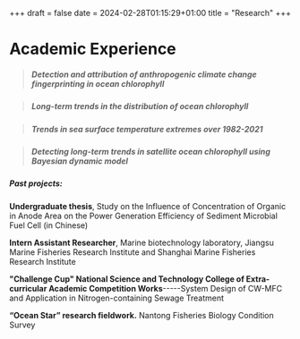 +++ 
draft = false 
date = 2024-02-28T01:15:29+01:00 
title = "Research" 
+++

# Academic Experience

>##### Detection and attribution of anthropogenic climate change fingerprinting in ocean chlorophyll

>##### Long-term trends in the distribution of ocean chlorophyll

>##### Trends in sea surface temperature extremes over 1982-2021

>##### Detecting long-term trends in satellite ocean chlorophyll using Bayesian dynamic model

##### Past projects:

**Undergraduate thesis**, Study on the Influence of Concentration of Organic in Anode Area on the Power Generation Efficiency of Sediment Microbial Fuel Cell (in Chinese) 

**Intern Assistant Researcher**, Marine biotechnology laboratory, Jiangsu Marine Fisheries Research Institute and Shanghai Marine Fisheries Research Institute 

**"Challenge Cup" National Science and Technology College of Extra-curricular Academic Competition Works**-----System Design of CW-MFC and Application in Nitrogen-containing Sewage Treatment

**“Ocean Star” research fieldwork.** Nantong Fisheries Biology Condition Survey